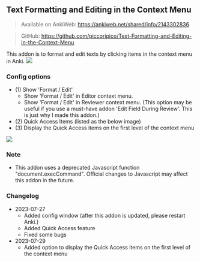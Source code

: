 ## Text Formatting and Editing in the Context Menu
> Available on AnkiWeb: https://ankiweb.net/shared/info/2143302836

> GitHub: https://github.com/piccoripico/Text-Formatting-and-Editing-in-the-Context-Menu

This addon is to format and edit texts by clicking items in the context menu in Anki.
<img src="https://github.com/piccoripico/Text-Formatting-and-Editing-in-the-Context-Menu/raw/main/ScreenShotonRightClick.png">

### Config options

- (1) Show 'Format / Edit'
  - Show 'Format / Edit' in Editor context menu.
  - Show 'Format / Edit' in Reviewer context menu. (This option may be useful if you use a must-have addon 'Edit Field During Review'. This is just why I made this addon.)
- (2) Quick Access Items (listed as the below image)
- (3) Display the Quick Access items on the first level of the context menu
<img src="https://github.com/piccoripico/Text-Formatting-and-Editing-in-the-Context-Menu/raw/main/ConfigWindow.JPG">

### Note

- This addon uses a deprecated Javascript function "document.execCommand". Official changes to Javascript may affect this addon in the future.

### Changelog

- 2023-07-27
  - Added config window (after this addon is updated, please restart Anki.)
  - Added Quick Access feature
  - Fixed some bugs
- 2023-07-29
  - Added option to display the Quick Access items on the first level of the context menu
